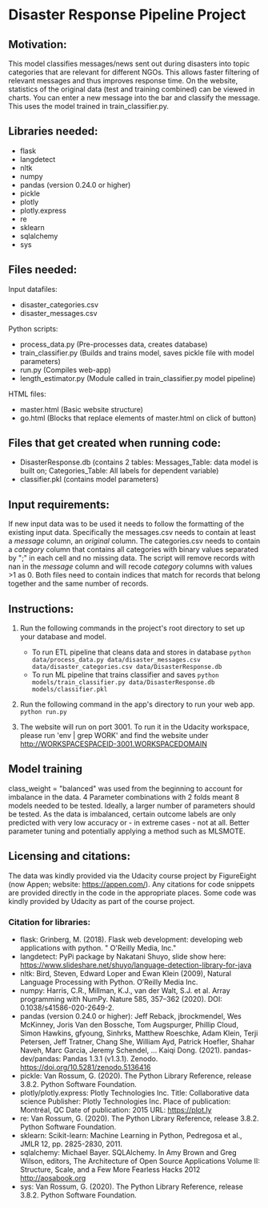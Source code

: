 # Disaster Response Pipeline Project


## Motivation:
This model classifies messages/news sent out during disasters into topic categories that are relevant for different NGOs. This allows faster filtering of relevant messages and thus improves response time.
On the website, statistics of the original data (test and training combined) can be viewed in charts. You can enter a new message into the bar and classify the message. This uses the model trained in train_classifier.py.


## Libraries needed:
* flask
* langdetect
* nltk
* numpy
* pandas (version 0.24.0 or higher)
* pickle
* plotly
* plotly.express
* re
* sklearn
* sqlalchemy
* sys


## Files needed:
Input datafiles: 
- disaster_categories.csv
- disaster_messages.csv

Python scripts:
- process_data.py (Pre-processes data, creates database)
- train_classifier.py (Builds and trains model, saves pickle file with model parameters)
- run.py (Compiles web-app)
- length_estimator.py (Module called in train_classifier.py model pipeline)

HTML files:
- master.html (Basic website structure)
- go.html (Blocks that replace elements of master.html on click of button)


## Files that get created when running code:
- DisasterResponse.db (contains 2 tables: Messages_Table: data model is built on; Categories_Table: All labels for dependent variable)
- classifier.pkl (contains model parameters)


## Input requirements:
If new input data was to be used it needs to follow the formatting of the existing input data. Specifically the messages.csv needs to contain at least a *message* column, an *original* column. The categories.csv needs to contain a *category* column that contains all categories with binary values separated by ";" in each cell and no missing data. The script will remove records with nan in the *message* column and will recode *category* columns with values >1 as 0. Both files need to contain indices that match for records that belong together and the same number of records.


## Instructions:
1. Run the following commands in the project's root directory to set up your database and model.

    - To run ETL pipeline that cleans data and stores in database
        `python data/process_data.py data/disaster_messages.csv data/disaster_categories.csv data/DisasterResponse.db`
    - To run ML pipeline that trains classifier and saves
        `python models/train_classifier.py data/DisasterResponse.db models/classifier.pkl`

2. Run the following command in the app's directory to run your web app.
    `python run.py`

3. The website will run on port 3001. To run it in the Udacity workspace, please run 'env | grep WORK' and find the website under http://WORKSPACESPACEID-3001.WORKSPACEDOMAIN

## Model training
class_weight = "balanced" was used from the beginning to account for imbalance in the data.
4 Parameter combinations with 2 folds meant 8 models needed to be tested.
Ideally, a larger number of parameters should be tested. As the data is imbalanced, certain outcome labels are only predicted with very low accuracy or - in extreme cases - not at all. Better parameter tuning and potentially applying a method such as MLSMOTE.

## Licensing and citations:
The data was kindly provided via the Udacity course project by FigureEight (now Appen; website: https://appen.com/).
Any citations for code snippets are provided directly in the code in the appropriate places.
Some code was kindly provided by Udacity as part of the course project.

### Citation for libraries:
* flask: Grinberg, M. (2018). Flask web development: developing web applications with python. " O&#x27;Reilly Media, Inc."
* langdetect: PyPi package by Nakatani Shuyo, slide show here: https://www.slideshare.net/shuyo/language-detection-library-for-java
* nltk: Bird, Steven, Edward Loper and Ewan Klein (2009), Natural Language Processing with Python. O’Reilly Media Inc.
* numpy: Harris, C.R., Millman, K.J., van der Walt, S.J. et al. Array programming with NumPy. Nature 585, 357–362 (2020). DOI: 0.1038/s41586-020-2649-2. 
* pandas (version 0.24.0 or higher): Jeff Reback, jbrockmendel, Wes McKinney, Joris Van den Bossche, Tom Augspurger, Phillip Cloud, Simon Hawkins, gfyoung, Sinhrks, Matthew Roeschke, Adam Klein, Terji Petersen, Jeff Tratner, Chang She, William Ayd, Patrick Hoefler, Shahar Naveh, Marc Garcia, Jeremy Schendel, … Kaiqi Dong. (2021). pandas-dev/pandas: Pandas 1.3.1 (v1.3.1). Zenodo. https://doi.org/10.5281/zenodo.5136416
* pickle: Van Rossum, G. (2020). The Python Library Reference, release 3.8.2. Python Software Foundation.
* plotly/plotly.express: Plotly Technologies Inc. Title: Collaborative data science Publisher: Plotly Technologies Inc. Place of publication: Montréal, QC Date of publication: 2015 URL: https://plot.ly
* re: Van Rossum, G. (2020). The Python Library Reference, release 3.8.2. Python Software Foundation.
* sklearn: Scikit-learn: Machine Learning in Python, Pedregosa et al., JMLR 12, pp. 2825-2830, 2011.
* sqlalchemy: Michael Bayer. SQLAlchemy. In Amy Brown and Greg Wilson, editors, The Architecture of Open Source Applications Volume II: Structure, Scale, and a Few More Fearless Hacks 2012 http://aosabook.org
* sys: Van Rossum, G. (2020). The Python Library Reference, release 3.8.2. Python Software Foundation.



